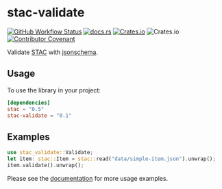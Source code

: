 # stac-validate

[![GitHub Workflow Status](https://img.shields.io/github/actions/workflow/status/gadomski/stac-rs/ci.yml?branch=main&style=for-the-badge)](https://github.com/gadomski/stac-rs/actions/workflows/ci.yml)
[![docs.rs](https://img.shields.io/docsrs/stac-validate?style=for-the-badge)](https://docs.rs/stac-validate/latest/stac-validate/)
[![Crates.io](https://img.shields.io/crates/v/stac-validate?style=for-the-badge)](https://crates.io/crates/stac-validate)
![Crates.io](https://img.shields.io/crates/l/stac-validate?style=for-the-badge)
[![Contributor Covenant](https://img.shields.io/badge/Contributor%20Covenant-2.1-4baaaa.svg?style=for-the-badge)](./CODE_OF_CONDUCT)

Validate [STAC](https://stacspec.org/) with [jsonschema](https://json-schema.org/).

## Usage

To use the library in your project:

```toml
[dependencies]
stac = "0.5"
stac-validate = "0.1"
```

## Examples

```rust
use stac_validate::Validate;
let item: stac::Item = stac::read("data/simple-item.json").unwrap();
item.validate().unwrap();
```

Please see the [documentation](https://docs.rs/stac-validate) for more usage examples.
